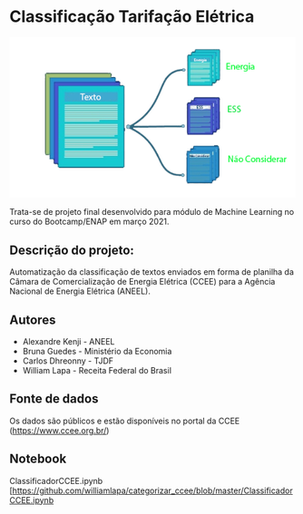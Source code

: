# Classificação Tarifação Elétrica

![](figura.png)

Trata-se de projeto final desenvolvido para  módulo de Machine Learning no curso do Bootcamp/ENAP em março 2021.

## Descrição do projeto:
Automatização da classificação de textos enviados em forma de planilha da Câmara de Comercialização de Energia Elétrica (CCEE) para a Agência Nacional de Energia Elétrica (ANEEL).

## Autores
* Alexandre Kenji - ANEEL
* Bruna Guedes - Ministério da Economia 
* Carlos Dhreonny - TJDF  
* William Lapa - Receita Federal do Brasil

## Fonte de dados
Os dados são públicos e estão disponíveis no portal da CCEE (https://www.ccee.org.br/)

## Notebook
ClassificadorCCEE.ipynb
[https://github.com/williamlapa/categorizar_ccee/blob/master/ClassificadorCCEE.ipynb

